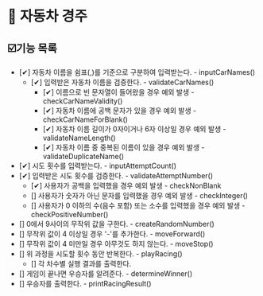# 🚗 자동차 경주

## ☑️기능 목록

- [✔] 자동차 이름을 쉼표(,)를 기준으로 구분하여 입력받는다. - inputCarNames()
    - [✔] 입력받은 자동차 이름을 검증한다. - validateCarNames()
        - [✔] 이름으로 빈 문자열이 들어왔을 경우 예외 발생 - checkCarNameValidity()
        - [✔] 자동차 이름에 공백 문자가 있을 경우 예외 발생 - checkCarNameForBlank()
        - [✔] 자동차 이름 길이가 0자이거나 6자 이상일 경우 예외 발생 - validateNameLength()
        - [✔] 자동차 이름 중 중복된 이름이 있을 경우 예외 발생 - validateDuplicateName()
- [✔] 시도 횟수를 입력받는다. - inputAttemptCount()
- [✔] 입력받은 시도 횟수를 검증한다. - validateAttemptNumber()
    - [✔] 사용자가 공백을 입력했을 경우 예외 발생 - checkNonBlank
    - [] 사용자가 숫자가 아닌 문자를 입력했을 경우 예외 발생 - checkInteger()
    - [] 사용자가 0 이하의 수(음수 포함) 또는 소수를 입력했을 경우 예외 발생 - checkPositiveNumber()
- [] 0에서 9사이의 무작위 값을 구한다. - createRandomNumber()
- [] 무작위 값이 4 이상일 경우 '-'를 추가한다. - moveForward()
- [] 무작위 값이 4 미만일 경우 아무것도 하지 않는다. - moveStop()
- [] 위 과정을 시도할 횟수 동안 반복한다. - playRacing()
    - [] 각 차수별 실행 결과를 출력한다.
- [] 게임이 끝나면 우승자를 알려준다. - determineWinner()
- [] 우승자를 출력한다. - printRacingResult()